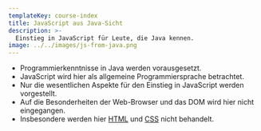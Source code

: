 ```yaml
---
templateKey: course-index
title: JavaScript aus Java-Sicht
description: >-
  Einstieg in JavaScript für Leute, die Java kennen.
image: ../../images/js-from-java.png
---
```


- Programmierkenntnisse in Java werden vorausgesetzt.
- JavaScript wird hier als allgemeine Programmiersprache betrachtet.
- Nur die wesentlichen Aspekte für den Einstieg in JavaScript werden vorgestellt.
- Auf die Besonderheiten der Web-Browser und das DOM wird hier nicht eingegangen.
- Insbesondere werden hier [HTML](/html-kompakt) und [CSS](/css-kompakt) nicht behandelt.
